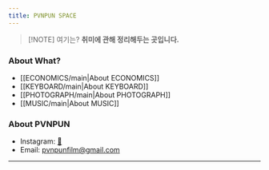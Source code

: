 ```yaml
---
title: PVNPUN SPACE
---
```


> [!NOTE] 여기는?
> **취미에 관해 정리해두는 곳입니다.**
> 

### About What?

- [[ECONOMICS/main|About ECONOMICS]]
- [[KEYBOARD/main|About KEYBOARD]]
- [[PHOTOGRAPH/main|About PHOTOGRAPH]]
- [[MUSIC/main|About MUSIC]]


### About PVNPUN

- Instagram: [🌠](https://www.instagram.com/pvnpun/)
- Email: pvnpunfilm@gmail.com

---
